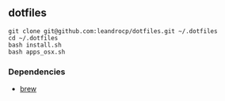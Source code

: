 ## dotfiles

```
git clone git@github.com:leandrocp/dotfiles.git ~/.dotfiles
cd ~/.dotfiles
bash install.sh
bash apps_osx.sh
```

### Dependencies

* [brew](https://github.com/Homebrew/brew)
